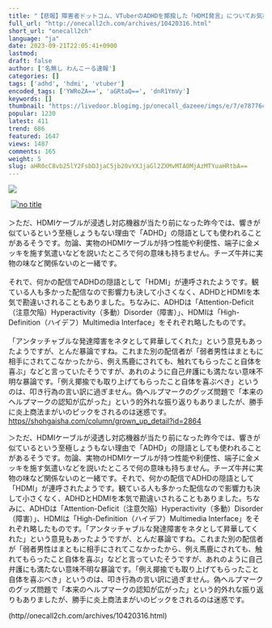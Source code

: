 ```yaml
---
title: "【悲報】障害者ドットコム、VTuberのADHDを揶揄した「HDMI発言」についてお気持ちしてしまうｗｗｗｗｗ "
full_url: "http://onecall2ch.com/archives/10420316.html"
short_url: "onecall2ch"
language: "ja"
date: 2023-09-21T22:05:41+0900
lastmod: 
draft: false
author: ['名無し わんこーる速報']
categories: []
tags: ['adhd', 'hdmi', 'vtuber']
encoded_tags: ['YWRoZA==', 'aGRtaQ==', 'dnR1YmVy']
keywords: []
thumbnail: "https://livedoor.blogimg.jp/onecall_dazeee/imgs/e/7/e78776c4-s.png"
popular: 1230
latest: 411
trend: 686
featured: 1647
views: 1487
comments: 165
weight: 5
slug: aHR0cC8vb25lY2FsbDJjaC5jb20vYXJjaGl2ZXMvMTA0MjAzMTYuaHRtbA==
---
```


![](https://livedoor.blogimg.jp/onecall_dazeee/imgs/e/7/e78776c4-s.png)

<div><a target='_blank' href='https//livedoor.blogimg.jp/onecall_dazeee/imgs/e/7/e78776c4.png'><img hspace='5' border='0' class='image pict' alt='no title' src='https//livedoor.blogimg.jp/onecall_dazeee/imgs/e/7/e78776c4-s.png'></a><br> <br> ＞ただ、HDMIケーブルが浸透し対応機器が当たり前になった昨今では、響きが似ているという至極しょうもない理由で「ADHD」の隠語としても使われることがあるそうです。勿論、実物のHDMIケーブルが持つ性能や利便性、端子に金メッキを施す気遣いなどを説いたところで何の意味も持ちません。チーズ牛丼に実物の味など関係ないのと一緒です。 <br> <br> それで、何かの配信でADHDの隠語として「HDMI」が連呼されたようです。観ている人も多かった配信なので影響力も決して小さくなく、ADHDとHDMIを本気で勘違いされることもありました。ちなみに、ADHDは「Attention-Deficit（注意欠陥）Hyperactivity（多動）Disorder（障害）」、HDMIは「High-Definition（ハイデフ）Multimedia Interface」をそれぞれ略したものです。 <br> <br> 「アンタッチャブルな発達障害をネタとして昇華してくれた」という意見もあったようですが、とんだ暴論ですね。これまた別の配信者が「弱者男性はまともに相手にされてこなかったから、例え馬鹿にされても、触れてもらったこと自体を喜ぶ」などと言っていたそうですが、あれのように自己弁護にも満たない意味不明な暴論です。「例え揶揄でも取り上げてもらったこと自体を喜ぶべき」というのは、叩き行為の言い訳に過ぎません。偽ヘルプマークのグッズ問題で「本来のヘルプマークの認知が広がった」という的外れな振り返りもありましたが、勝手に炎上商法まがいのピックをされるのは迷惑です。 <br> <a target='_blank' href='https//shohgaisha.com/column/grown_up_detail?id=2864'>https//shohgaisha.com/column/grown_up_detail?id=2864</a> <br><p>＞ただ、HDMIケーブルが浸透し対応機器が当たり前になった昨今では、響きが似ているという至極しょうもない理由で「ADHD」の隠語としても使われることがあるそうです。勿論、実物のHDMIケーブルが持つ性能や利便性、端子に金メッキを施す気遣いなどを説いたところで何の意味も持ちません。チーズ牛丼に実物の味など関係ないのと一緒です。それで、何かの配信でADHDの隠語として「HDMI」が連呼されたようです。観ている人も多かった配信なので影響力も決して小さくなく、ADHDとHDMIを本気で勘違いされることもありました。ちなみに、ADHDは「Attention-Deficit（注意欠陥）Hyperactivity（多動）Disorder（障害）」、HDMIは「High-Definition（ハイデフ）Multimedia Interface」をそれぞれ略したものです。「アンタッチャブルな発達障害をネタとして昇華してくれた」という意見もあったようですが、とんだ暴論ですね。これまた別の配信者が「弱者男性はまともに相手にされてこなかったから、例え馬鹿にされても、触れてもらったこと自体を喜ぶ」などと言っていたそうですが、あれのように自己弁護にも満たない意味不明な暴論です。「例え揶揄でも取り上げてもらったこと自体を喜ぶべき」というのは、叩き行為の言い訳に過ぎません。偽ヘルプマークのグッズ問題で「本来のヘルプマークの認知が広がった」という的外れな振り返りもありましたが、勝手に炎上商法まがいのピックをされるのは迷惑です。</p></div>

(http//onecall2ch.com/archives/10420316.html)
